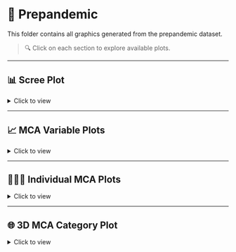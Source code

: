 # 📂 Prepandemic

This folder contains all graphics generated from the prepandemic dataset.

> 🔍 Click on each section to explore available plots.

---

## 📊 Scree Plot

<details>
<summary>Click to view</summary>

- [`Screeplot.prepandemic.pdf`](./Screeplot.prepandemic.pdf)

</details>

---

## 📈 MCA Variable Plots

<details>
<summary>Click to view</summary>

- [`variables.MCA.prepandemic.pdf`](./variables.MCA.prepandemic.pdf) – MCA biplot of variables (2D)  
- [`categories.MCA.prepandemic.pdf`](./categories.MCA.prepandemic.pdf) – MCA category plot  
- [`categories.MCA.prepandemic.quadrant.pdf`](./categories.MCA.prepandemic.quadrant.pdf) – MCA category plot with quadrant shading

</details>

---

## 🧑‍🤝‍🧑 Individual MCA Plots

<details>
<summary>Click to view</summary>

- [`Individuals.prepandemic.pdf`](./Individuals.prepandemic.pdf) – 2D MCA plot of individual records colored by type of violence  
- 🌐 [`Interactive 3D MCA of Individuals`](https://mariaanagonzalez.github.io/MCA.Violence.Colombia/docs/prepandemic/individuals_3D.html) – Interactive 3D MCA of individual records (HTML)

</details>

---

## 🌐 3D MCA Category Plot

<details>
<summary>Click to view</summary>

- 🌐 [`Interactive 3D MCA of Categories with Quadrants`](https://mariaanagonzalez.github.io/MCA.Violence.Colombia/docs/prepandemic/index.html) – Interactive 3D category plot with quadrant shading (HTML)

</details>

